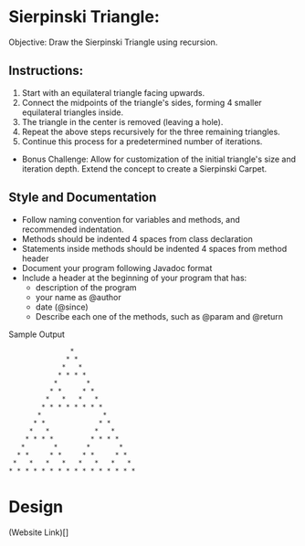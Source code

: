 # Sierpinski Triangle:
Objective: Draw the Sierpinski Triangle using recursion.
## Instructions:
1. Start with an equilateral triangle facing upwards.
2. Connect the midpoints of the triangle's sides, forming 4 smaller equilateral triangles inside.
3. The triangle in the center is removed (leaving a hole).
4. Repeat the above steps recursively for the three remaining triangles.
5. Continue this process for a predetermined number of iterations.
- Bonus Challenge: Allow for customization of the initial triangle's size and iteration depth. Extend the concept to create a Sierpinski Carpet.
## Style and Documentation
- Follow naming convention for variables and methods, and recommended indentation.
- Methods should be indented 4 spaces from class declaration
- Statements inside methods should be indented 4 spaces from method header
- Document your program following Javadoc format
- Include a header at the beginning of your program that has:
	- description of the program
	- your name as @author
	- date (@since)
	- Describe each one of the methods, such as @param and @return

Sample Output
```
               * 
              * * 
             *   * 
            * * * * 
           *       * 
          * *     * * 
         *   *   *   * 
        * * * * * * * * 
       *               * 
      * *             * * 
     *   *           *   * 
    * * * *         * * * * 
   *       *       *       * 
  * *     * *     * *     * * 
 *   *   *   *   *   *   *   * 
* * * * * * * * * * * * * * * *
```

# Design
(Website Link)[]